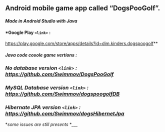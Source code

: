 ## Android mobile game app called “DogsPooGolf”. 
#### *Made in Android Studio with Java*
#### *Google Play `<link>` : 
<https://play.google.com/store/apps/details?id=dim.kinders.dogspoogolf>**

#### *Java code cosole game vertions :*
### *No database version `<link>` : <https://github.com/Swimmov/DogsPooGolf>*
### *MySQL Database version `<link>` : <https://github.com/Swimmov/dogspoogolfDB>*
### *Hibernate JPA version `<link>` : <https://github.com/Swimmov/dogsHibernetJpa>*


 \**some issues are still presents*
 \**___*
